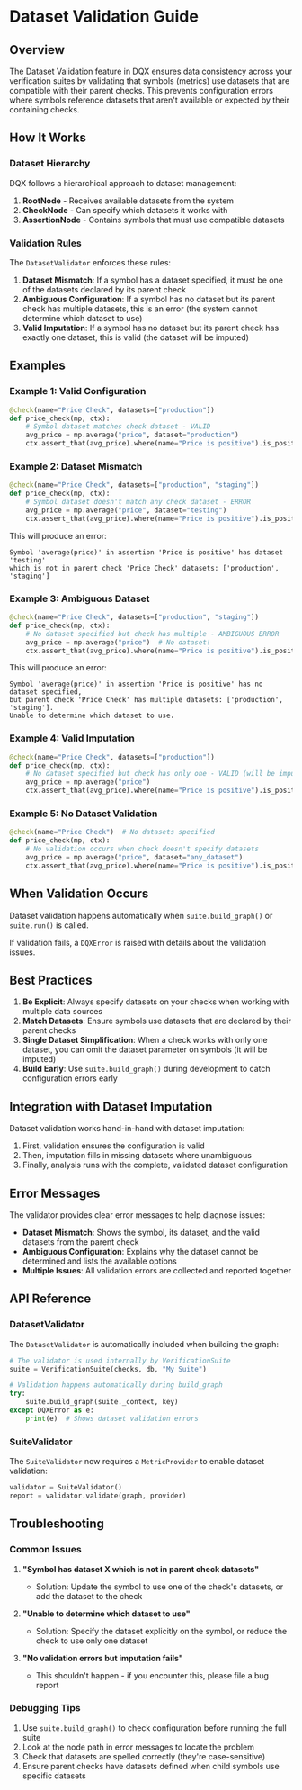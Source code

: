 # Dataset Validation Guide

## Overview

The Dataset Validation feature in DQX ensures data consistency across your verification suites by validating that symbols (metrics) use datasets that are compatible with their parent checks. This prevents configuration errors where symbols reference datasets that aren't available or expected by their containing checks.

## How It Works

### Dataset Hierarchy

DQX follows a hierarchical approach to dataset management:

1. **RootNode** - Receives available datasets from the system
2. **CheckNode** - Can specify which datasets it works with
3. **AssertionNode** - Contains symbols that must use compatible datasets

### Validation Rules

The `DatasetValidator` enforces these rules:

1. **Dataset Mismatch**: If a symbol has a dataset specified, it must be one of the datasets declared by its parent check
2. **Ambiguous Configuration**: If a symbol has no dataset but its parent check has multiple datasets, this is an error (the system cannot determine which dataset to use)
3. **Valid Imputation**: If a symbol has no dataset but its parent check has exactly one dataset, this is valid (the dataset will be imputed)

## Examples

### Example 1: Valid Configuration

```python
@check(name="Price Check", datasets=["production"])
def price_check(mp, ctx):
    # Symbol dataset matches check dataset - VALID
    avg_price = mp.average("price", dataset="production")
    ctx.assert_that(avg_price).where(name="Price is positive").is_positive()
```

### Example 2: Dataset Mismatch

```python
@check(name="Price Check", datasets=["production", "staging"])
def price_check(mp, ctx):
    # Symbol dataset doesn't match any check dataset - ERROR
    avg_price = mp.average("price", dataset="testing")
    ctx.assert_that(avg_price).where(name="Price is positive").is_positive()
```

This will produce an error:
```
Symbol 'average(price)' in assertion 'Price is positive' has dataset 'testing'
which is not in parent check 'Price Check' datasets: ['production', 'staging']
```

### Example 3: Ambiguous Dataset

```python
@check(name="Price Check", datasets=["production", "staging"])
def price_check(mp, ctx):
    # No dataset specified but check has multiple - AMBIGUOUS ERROR
    avg_price = mp.average("price")  # No dataset!
    ctx.assert_that(avg_price).where(name="Price is positive").is_positive()
```

This will produce an error:
```
Symbol 'average(price)' in assertion 'Price is positive' has no dataset specified,
but parent check 'Price Check' has multiple datasets: ['production', 'staging'].
Unable to determine which dataset to use.
```

### Example 4: Valid Imputation

```python
@check(name="Price Check", datasets=["production"])
def price_check(mp, ctx):
    # No dataset specified but check has only one - VALID (will be imputed)
    avg_price = mp.average("price")
    ctx.assert_that(avg_price).where(name="Price is positive").is_positive()
```

### Example 5: No Dataset Validation

```python
@check(name="Price Check")  # No datasets specified
def price_check(mp, ctx):
    # No validation occurs when check doesn't specify datasets
    avg_price = mp.average("price", dataset="any_dataset")
    ctx.assert_that(avg_price).where(name="Price is positive").is_positive()
```

## When Validation Occurs

Dataset validation happens automatically when `suite.build_graph()` or `suite.run()` is called.

If validation fails, a `DQXError` is raised with details about the validation issues.

## Best Practices

1. **Be Explicit**: Always specify datasets on your checks when working with multiple data sources
2. **Match Datasets**: Ensure symbols use datasets that are declared by their parent checks
3. **Single Dataset Simplification**: When a check works with only one dataset, you can omit the dataset parameter on symbols (it will be imputed)
4. **Build Early**: Use `suite.build_graph()` during development to catch configuration errors early

## Integration with Dataset Imputation

Dataset validation works hand-in-hand with dataset imputation:

1. First, validation ensures the configuration is valid
2. Then, imputation fills in missing datasets where unambiguous
3. Finally, analysis runs with the complete, validated dataset configuration

## Error Messages

The validator provides clear error messages to help diagnose issues:

- **Dataset Mismatch**: Shows the symbol, its dataset, and the valid datasets from the parent check
- **Ambiguous Configuration**: Explains why the dataset cannot be determined and lists the available options
- **Multiple Issues**: All validation errors are collected and reported together

## API Reference

### DatasetValidator

The `DatasetValidator` is automatically included when building the graph:

```python
# The validator is used internally by VerificationSuite
suite = VerificationSuite(checks, db, "My Suite")

# Validation happens automatically during build_graph
try:
    suite.build_graph(suite._context, key)
except DQXError as e:
    print(e)  # Shows dataset validation errors
```

### SuiteValidator

The `SuiteValidator` now requires a `MetricProvider` to enable dataset validation:

```python
validator = SuiteValidator()
report = validator.validate(graph, provider)
```

## Troubleshooting

### Common Issues

1. **"Symbol has dataset X which is not in parent check datasets"**
   - Solution: Update the symbol to use one of the check's datasets, or add the dataset to the check

2. **"Unable to determine which dataset to use"**
   - Solution: Specify the dataset explicitly on the symbol, or reduce the check to use only one dataset

3. **"No validation errors but imputation fails"**
   - This shouldn't happen - if you encounter this, please file a bug report

### Debugging Tips

1. Use `suite.build_graph()` to check configuration before running the full suite
2. Look at the node path in error messages to locate the problem
3. Check that datasets are spelled correctly (they're case-sensitive)
4. Ensure parent checks have datasets defined when child symbols use specific datasets
